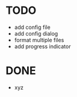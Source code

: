 # TODO

- add config file
- add config dialog
- format multiple files
- add progress indicator

# DONE

- xyz
